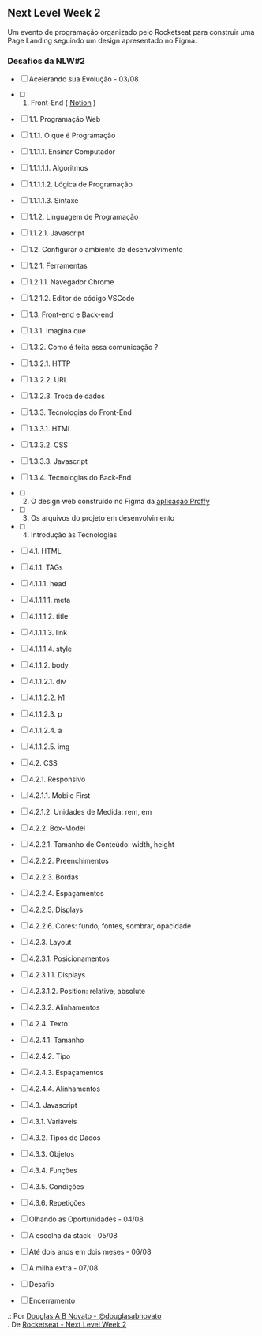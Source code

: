 ## Next Level Week 2

Um evento de programação organizado pelo Rocketseat para construir uma Page Landing seguindo um design apresentado no Figma.

### Desafios da NLW#2

- [ ] Acelerando sua Evolução - 03/08

- [ ] 1. Front-End ( [Notion](https://www.notion.so/Front-end-ab15ef64dbe7459aba38364cf60af9d2) )
- [ ] 1.1. Programação Web
- [ ] 1.1.1. O que é Programação
- [ ] 1.1.1.1. Ensinar Computador 
- [ ] 1.1.1.1.1. Algoritmos
- [ ] 1.1.1.1.2. Lógica de Programação
- [ ] 1.1.1.1.3. Sintaxe
- [ ] 1.1.2. Linguagem de Programação
- [ ] 1.1.2.1. Javascript 
- [ ] 1.2. Configurar o ambiente de desenvolvimento
- [ ] 1.2.1. Ferramentas 
- [ ] 1.2.1.1. Navegador Chrome
- [ ] 1.2.1.2. Editor de código VSCode
- [ ] 1.3. Front-end e Back-end
- [ ] 1.3.1. Imagina que
- [ ] 1.3.2. Como é feita essa comunicação ?
- [ ] 1.3.2.1. HTTP
- [ ] 1.3.2.2. URL
- [ ] 1.3.2.3. Troca de dados
- [ ] 1.3.3. Tecnologias do Front-End
- [ ] 1.3.3.1. HTML
- [ ] 1.3.3.2. CSS
- [ ] 1.3.3.3. Javascript
- [ ] 1.3.4. Tecnologias do Back-End
- [ ] 2. O design web construído no Figma da [aplicação Proffy](https://www.figma.com/file/GHGS126t7WYjnPZdRKChJF/?viewer=1&node-id=)
- [ ] 3. Os arquivos do projeto em desenvolvimento
- [ ] 4. Introdução às Tecnologias
- [ ] 4.1. HTML
- [ ] 4.1.1. TAGs
- [ ] 4.1.1.1. head 
- [ ] 4.1.1.1.1. meta
- [ ] 4.1.1.1.2. title
- [ ] 4.1.1.1.3. link
- [ ] 4.1.1.1.4. style
- [ ] 4.1.1.2. body 
- [ ] 4.1.1.2.1. div
- [ ] 4.1.1.2.2. h1
- [ ] 4.1.1.2.3. p
- [ ] 4.1.1.2.4. a
- [ ] 4.1.1.2.5. img
- [ ] 4.2. CSS
- [ ] 4.2.1. Responsivo
- [ ] 4.2.1.1. Mobile First
- [ ] 4.2.1.2. Unidades de Medida: rem, em
- [ ] 4.2.2. Box-Model
- [ ] 4.2.2.1. Tamanho de Conteúdo: width, height
- [ ] 4.2.2.2. Preenchimentos
- [ ] 4.2.2.3. Bordas
- [ ] 4.2.2.4. Espaçamentos
- [ ] 4.2.2.5. Displays
- [ ] 4.2.2.6. Cores: fundo, fontes, sombrar, opacidade
- [ ] 4.2.3. Layout
- [ ] 4.2.3.1. Posicionamentos
- [ ] 4.2.3.1.1. Displays
- [ ] 4.2.3.1.2. Position: relative, absolute
- [ ] 4.2.3.2. Alinhamentos 
- [ ] 4.2.4. Texto
- [ ] 4.2.4.1. Tamanho
- [ ] 4.2.4.2. Tipo
- [ ] 4.2.4.3. Espaçamentos
- [ ] 4.2.4.4. Alinhamentos
- [ ] 4.3. Javascript
- [ ] 4.3.1. Variáveis
- [ ] 4.3.2. Tipos de Dados
- [ ] 4.3.3. Objetos
- [ ] 4.3.4. Funções
- [ ] 4.3.5. Condições
- [ ] 4.3.6. Repetições

- [ ] Olhando as Oportunidades - 04/08
- [ ] A escolha da stack - 05/08
- [ ] Até dois anos em dois meses - 06/08
- [ ] A milha extra - 07/08
- [ ] Desafio
- [ ] Encerramento

.: Por [Douglas A B Novato - @douglasabnovato](https://linktr.ee/douglasabnovato)<br/>
. De [Rocketseat - Next Level Week 2](https://nextlevelweek.com/inscricao/2)